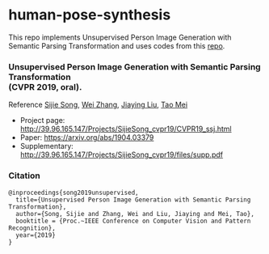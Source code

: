 # human-pose-synthesis
This repo implements Unsupervised Person Image Generation with Semantic Parsing Transformation and uses codes from this [repo](https://github.com/SijieSong/person_generation_spt).

### Unsupervised Person Image Generation with Semantic Parsing Transformation <br>(CVPR 2019, oral).
Reference
[Sijie Song](https://sijiesong.github.io/), [Wei Zhang](https://wzhang34.github.io/), [Jiaying Liu](http://icst.pku.edu.cn/struct/people/liujiaying.html), [Tao Mei](https://taomei.me/)

* Project page: http://39.96.165.147/Projects/SijieSong_cvpr19/CVPR19_ssj.html
* Paper: https://arxiv.org/abs/1904.03379
* Supplementary: http://39.96.165.147/Projects/SijieSong_cvpr19/files/supp.pdf

### Citation
```
@inproceedings{song2019unsupervised,
  title={Unsupervised Person Image Generation with Semantic Parsing Transformation},
  author={Song, Sijie and Zhang, Wei and Liu, Jiaying and Mei, Tao},
  booktitle = {Proc.~IEEE Conference on Computer Vision and Pattern Recognition},
  year={2019}
}
```
